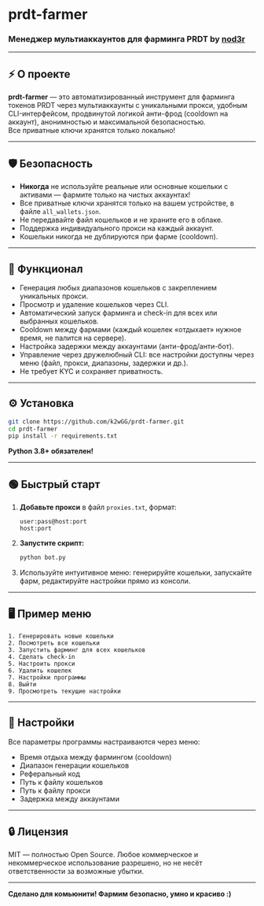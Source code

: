 # prdt-farmer

### Менеджер мультиаккаунтов для фарминга PRDT by [nod3r](https://t.me/nod3r)

---

## ⚡ О проекте

**prdt-farmer** — это автоматизированный инструмент для фарминга токенов PRDT через мультиаккаунты с уникальными прокси, удобным CLI-интерфейсом, продвинутой логикой анти-фрод (cooldown на аккаунт), анонимностью и максимальной безопасностью.  
Все приватные ключи хранятся только локально!

---

## 🛡 Безопасность

- **Никогда** не используйте реальные или основные кошельки с активами — фармите только на чистых аккаунтах!
- Все приватные ключи хранятся только на вашем устройстве, в файле `all_wallets.json`.
- Не передавайте файл кошельков и не храните его в облаке.
- Поддержка индивидуального прокси на каждый аккаунт.
- Кошельки никогда не дублируются при фарме (cooldown).

---

## 🚀 Функционал

- Генерация любых диапазонов кошельков с закреплением уникальных прокси.
- Просмотр и удаление кошельков через CLI.
- Автоматический запуск фарминга и check-in для всех или выбранных кошельков.
- Cooldown между фармами (каждый кошелек «отдыхает» нужное время, не палится на сервере).
- Настройка задержки между аккаунтами (анти-фрод/анти-бот).
- Управление через дружелюбный CLI: все настройки доступны через меню (файл, прокси, диапазоны, задержки и др.).
- Не требует KYC и сохраняет приватность.

---

## ⚙️ Установка

```bash
git clone https://github.com/k2wGG/prdt-farmer.git
cd prdt-farmer
pip install -r requirements.txt
````

**Python 3.8+ обязателен!**

---

## 🟢 Быстрый старт

1. **Добавьте прокси** в файл `proxies.txt`, формат:

   ```
   user:pass@host:port
   host:port
   ```
2. **Запустите скрипт:**

   ```bash
   python bot.py
   ```
3. Используйте интуитивное меню: генерируйте кошельки, запускайте фарм, редактируйте настройки прямо из консоли.

---

## 🖥 Пример меню

```
1. Генерировать новые кошельки
2. Посмотреть все кошельки
3. Запустить фарминг для всех кошельков
4. Сделать check-in
5. Настроить прокси
6. Удалить кошелек
7. Настройки программы
8. Выйти
9. Просмотреть текущие настройки
```

---

## 📝 Настройки

Все параметры программы настраиваются через меню:

* Время отдыха между фармингом (cooldown)
* Диапазон генерации кошельков
* Реферальный код
* Путь к файлу кошельков
* Путь к файлу прокси
* Задержка между аккаунтами

---

## 🔒 Лицензия

MIT — полностью Open Source.
Любое коммерческое и некоммерческое использование разрешено, но не несёт ответственности за возможные убытки.

---

**Сделано для комьюнити! Фармим безопасно, умно и красиво :)**
